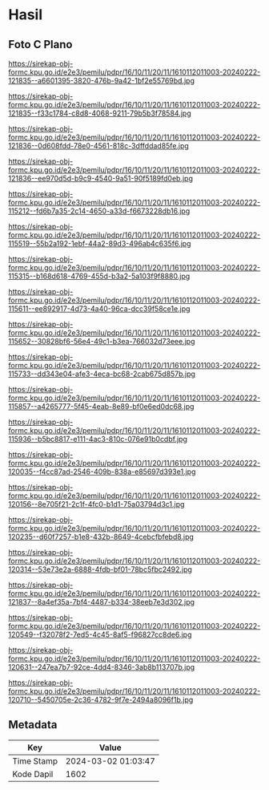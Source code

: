 # Hasil

## Foto C Plano

https://sirekap-obj-formc.kpu.go.id/e2e3/pemilu/pdpr/16/10/11/20/11/1610112011003-20240222-121835--a6601395-3820-476b-9a42-1bf2e55769bd.jpg

https://sirekap-obj-formc.kpu.go.id/e2e3/pemilu/pdpr/16/10/11/20/11/1610112011003-20240222-121835--f33c1784-c8d8-4068-9211-79b5b3f78584.jpg

https://sirekap-obj-formc.kpu.go.id/e2e3/pemilu/pdpr/16/10/11/20/11/1610112011003-20240222-121836--0d608fdd-78e0-4561-818c-3dffddad85fe.jpg

https://sirekap-obj-formc.kpu.go.id/e2e3/pemilu/pdpr/16/10/11/20/11/1610112011003-20240222-121836--ee970d5d-b9c9-4540-9a51-90f5189fd0eb.jpg

https://sirekap-obj-formc.kpu.go.id/e2e3/pemilu/pdpr/16/10/11/20/11/1610112011003-20240222-115212--fd6b7a35-2c14-4650-a33d-f6673228db16.jpg

https://sirekap-obj-formc.kpu.go.id/e2e3/pemilu/pdpr/16/10/11/20/11/1610112011003-20240222-115519--55b2a192-1ebf-44a2-89d3-496ab4c635f6.jpg

https://sirekap-obj-formc.kpu.go.id/e2e3/pemilu/pdpr/16/10/11/20/11/1610112011003-20240222-115315--b168d618-4769-455d-b3a2-5a103f9f8880.jpg

https://sirekap-obj-formc.kpu.go.id/e2e3/pemilu/pdpr/16/10/11/20/11/1610112011003-20240222-115611--ee892917-4d73-4a40-96ca-dcc39f58ce1e.jpg

https://sirekap-obj-formc.kpu.go.id/e2e3/pemilu/pdpr/16/10/11/20/11/1610112011003-20240222-115652--30828bf6-56e4-49c1-b3ea-766032d73eee.jpg

https://sirekap-obj-formc.kpu.go.id/e2e3/pemilu/pdpr/16/10/11/20/11/1610112011003-20240222-115733--dd343e04-afe3-4eca-bc68-2cab675d857b.jpg

https://sirekap-obj-formc.kpu.go.id/e2e3/pemilu/pdpr/16/10/11/20/11/1610112011003-20240222-115857--a4265777-5f45-4eab-8e89-bf0e6ed0dc68.jpg

https://sirekap-obj-formc.kpu.go.id/e2e3/pemilu/pdpr/16/10/11/20/11/1610112011003-20240222-115936--b5bc8817-e111-4ac3-810c-076e91b0cdbf.jpg

https://sirekap-obj-formc.kpu.go.id/e2e3/pemilu/pdpr/16/10/11/20/11/1610112011003-20240222-120035--f4cc87ad-2546-409b-838a-e85697d393e1.jpg

https://sirekap-obj-formc.kpu.go.id/e2e3/pemilu/pdpr/16/10/11/20/11/1610112011003-20240222-120156--8e705f21-2c1f-4fc0-b1d1-75a03794d3c1.jpg

https://sirekap-obj-formc.kpu.go.id/e2e3/pemilu/pdpr/16/10/11/20/11/1610112011003-20240222-120235--d60f7257-b1e8-432b-8649-4cebcfbfebd8.jpg

https://sirekap-obj-formc.kpu.go.id/e2e3/pemilu/pdpr/16/10/11/20/11/1610112011003-20240222-120314--53e73e2a-6888-4fdb-bf01-78bc5fbc2492.jpg

https://sirekap-obj-formc.kpu.go.id/e2e3/pemilu/pdpr/16/10/11/20/11/1610112011003-20240222-121837--8a4ef35a-7bf4-4487-b334-38eeb7e3d302.jpg

https://sirekap-obj-formc.kpu.go.id/e2e3/pemilu/pdpr/16/10/11/20/11/1610112011003-20240222-120549--f32078f2-7ed5-4c45-8af5-f96827cc8de6.jpg

https://sirekap-obj-formc.kpu.go.id/e2e3/pemilu/pdpr/16/10/11/20/11/1610112011003-20240222-120631--247ea7b7-92ce-4dd4-8346-3ab8b113707b.jpg

https://sirekap-obj-formc.kpu.go.id/e2e3/pemilu/pdpr/16/10/11/20/11/1610112011003-20240222-120710--5450705e-2c36-4782-9f7e-2494a8096f1b.jpg


## Metadata

| Key        | Value               |
| ---------- | ------------------- |
| Time Stamp | 2024-03-02 01:03:47 |
| Kode Dapil | 1602                |




